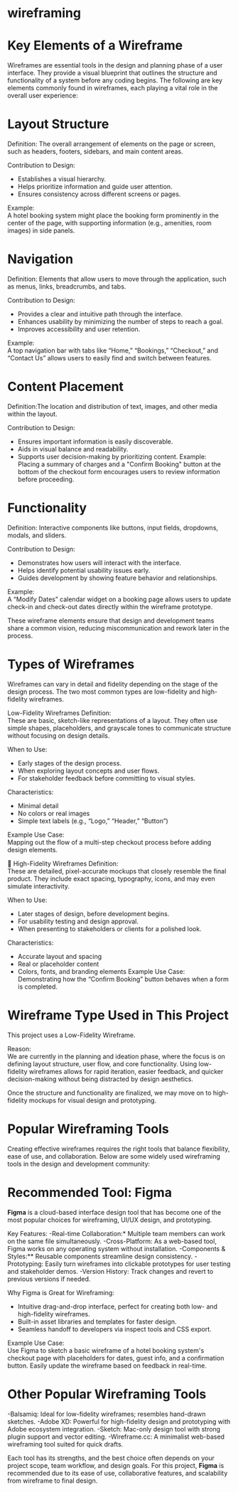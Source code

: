 # wireframing
# Key Elements of a Wireframe

Wireframes are essential tools in the design and planning phase of a user interface. They provide a visual blueprint that outlines the structure and functionality of a system before any coding begins. The following are key elements commonly found in wireframes, each playing a vital role in the overall user experience:

# Layout Structure
Definition: The overall arrangement of elements on the page or screen, such as headers, footers, sidebars, and main content areas.

Contribution to Design:  
- Establishes a visual hierarchy.
- Helps prioritize information and guide user attention.
- Ensures consistency across different screens or pages.

Example:  
A hotel booking system might place the booking form prominently in the center of the page, with supporting information (e.g., amenities, room images) in side panels.

# Navigation
Definition: Elements that allow users to move through the application, such as menus, links, breadcrumbs, and tabs.

Contribution to Design:  
- Provides a clear and intuitive path through the interface.
- Enhances usability by minimizing the number of steps to reach a goal.
- Improves accessibility and user retention.

Example:  
A top navigation bar with tabs like “Home,” “Bookings,” “Checkout,” and “Contact Us” allows users to easily find and switch between features.
# Content Placement
Definition:The location and distribution of text, images, and other media within the layout.

Contribution to Design:  
- Ensures important information is easily discoverable.
- Aids in visual balance and readability.
- Supports user decision-making by prioritizing content.
Example:  
Placing a summary of charges and a "Confirm Booking" button at the bottom of the checkout form encourages users to review information before proceeding.

# Functionality
Definition: Interactive components like buttons, input fields, dropdowns, modals, and sliders.

Contribution to Design:  
- Demonstrates how users will interact with the interface.
- Helps identify potential usability issues early.
- Guides development by showing feature behavior and relationships.

Example:  
A “Modify Dates” calendar widget on a booking page allows users to update check-in and check-out dates directly within the wireframe prototype.



These wireframe elements ensure that design and development teams share a common vision, reducing miscommunication and rework later in the process.
# Types of Wireframes

Wireframes can vary in detail and fidelity depending on the stage of the design process. The two most common types are low-fidelity and high-fidelity wireframes.

Low-Fidelity Wireframes
Definition:  
These are basic, sketch-like representations of a layout. They often use simple shapes, placeholders, and grayscale tones to communicate structure without focusing on design details.

When to Use:  
- Early stages of the design process.
- When exploring layout concepts and user flows.
- For stakeholder feedback before committing to visual styles.

Characteristics:
- Minimal detail
- No colors or real images
- Simple text labels (e.g., “Logo,” “Header,” “Button”)

Example Use Case:  
Mapping out the flow of a multi-step checkout process before adding design elements.



 🎨 High-Fidelity Wireframes
Definition:  
These are detailed, pixel-accurate mockups that closely resemble the final product. They include exact spacing, typography, icons, and may even simulate interactivity.

When to Use:  
- Later stages of design, before development begins.
- For usability testing and design approval.
- When presenting to stakeholders or clients for a polished look.

Characteristics:
- Accurate layout and spacing
- Real or placeholder content
- Colors, fonts, and branding elements
Example Use Case:  
Demonstrating how the “Confirm Booking” button behaves when a form is completed.

# Wireframe Type Used in This Project

This project uses a Low-Fidelity Wireframe.

Reason:  
We are currently in the planning and ideation phase, where the focus is on defining layout structure, user flow, and core functionality. Using low-fidelity wireframes allows for rapid iteration, easier feedback, and quicker decision-making without being distracted by design aesthetics.

Once the structure and functionality are finalized, we may move on to high-fidelity mockups for visual design and prototyping.
# Popular Wireframing Tools

Creating effective wireframes requires the right tools that balance flexibility, ease of use, and collaboration. Below are some widely used wireframing tools in the design and development community:

# Recommended Tool: Figma

**Figma** is a cloud-based interface design tool that has become one of the most popular choices for wireframing, UI/UX design, and prototyping.

Key Features:
-Real-time Collaboration:* Multiple team members can work on the same file simultaneously.
-Cross-Platform: As a web-based tool, Figma works on any operating system without installation.
-Components & Styles:** Reusable components streamline design consistency.
-Prototyping: Easily turn wireframes into clickable prototypes for user testing and stakeholder demos.
-Version History: Track changes and revert to previous versions if needed.

Why Figma is Great for Wireframing:
- Intuitive drag-and-drop interface, perfect for creating both low- and high-fidelity wireframes.
- Built-in asset libraries and templates for faster design.
- Seamless handoff to developers via inspect tools and CSS export.

Example Use Case:  
Use Figma to sketch a basic wireframe of a hotel booking system's checkout page with placeholders for dates, guest info, and a confirmation button. Easily update the wireframe based on feedback in real-time.

# Other Popular Wireframing Tools

-Balsamiq: Ideal for low-fidelity wireframes; resembles hand-drawn sketches.
-Adobe XD: Powerful for high-fidelity design and prototyping with Adobe ecosystem integration.
-Sketch: Mac-only design tool with strong plugin support and vector editing.
-Wireframe.cc: A minimalist web-based wireframing tool suited for quick drafts.

Each tool has its strengths, and the best choice often depends on your project scope, team workflow, and design goals. For this project, **Figma** is recommended due to its ease of use, collaborative features, and scalability from wireframe to final design.

